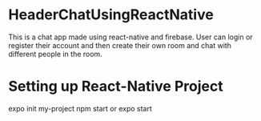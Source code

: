 # HeaderChatUsingReactNative
This is a chat app made using react-native and firebase. User can login or register their account and then create their own room and chat with different people in the room.

# Setting up React-Native Project
expo init my-project
npm start or expo start
